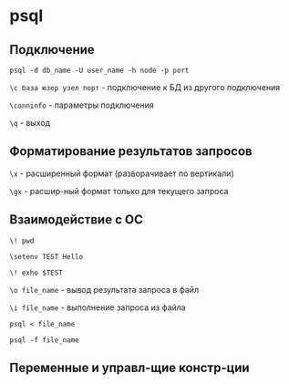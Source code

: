 # psql

## Подключение

`psql -d db_name -U user_name -h node -p port`

`\c база юзер узел порт` - подключение к БД из другого подключения

`\conninfo` - параметры подключения

`\q` - выход

## Форматирование результатов запросов

`\x` - расширенный формат (разворачивает по вертикали)

`\gx` - расшир-ный формат только для текущего запроса

## Взаимодействие с ОС

`\! pwd`

`\setenv TEST Hello`

`\! exho $TEST`

`\o file_name` - вывод результата запроса в файл

`\i file_name` - выполнение запроса из файла

`psql < file_name`

`psql -f file_name`

## Переменные и управл-щие констр-ции


